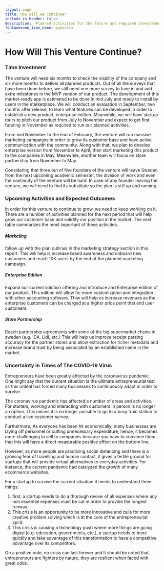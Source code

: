 ```yaml
---
layout: page
title: How will we continue?
include_in_header: false
description:  Planned activities for the future and required investements.
fontawesome_icon_name: question
---
```

# How Will This Venture Continue?

### Time Investment

The venture will need six months to check the viability of the company and six more months to deliver all planned products. Out of all the surveys that have been done before, we still need one more survey to tune in and add extra milestones in the MVP version of our product. The development of this market-ready app is estimated to be done in mid July and ready to install by users in the marketplace. We will conduct an evaluation in September, two months after release, to learn what features can be developed in order to establish a new product, enterprise edition. Meanwhile, we will have startup tours to pitch our product from July to November and expect to get first funding in November as required to run our planned activities.

From mid November to the end of February, the venture will run massive marketing campaigns in order to grow its customer base and have active communication with the community. Along with that, we plan to develop enterprise version from November to April, then start marketing this product to the companies in May. Meanwhile, another team will focus on store partnership from November to May.

Considering that three out of five founders of the venture will leave Sweden from the next upcoming academic semester, the division of work and even the continuity of the venture will be hard. In case of any founder leaving the venture, we will need to find its substitute so the plan is still up and running.

### Upcoming Activities and Expected Outcomes

In order for this venture to continue to grow, we need to keep working on it. There are a number of activities planned for the next period that will help grow our customer base and solidify our position in the market. The next table summarizes the most important of these activities.

##### Marketing 

follow up with the plan outlines in the marketing strategy section in this report. This will help is increase brand awareness and onboard new customers and reach 10K users by the end of the planned marketing campaign.

##### Enterprise Edition 

Expand our current solution offering and introduce and Enterprise edition of our product. This edition will allow for more customization and integration with other accounting software. Thiw will help us increase revenues as the enterprise customers can be charged at a higher price point that end user customers.

##### Store Partnership

Reach partnership agreements with some of the big supermarket chains in sweden (e.g. ICA, Lidl, etc.) This will help us improve receipt parsing accuracy for the partner stores and allow extraction for richer metadata and increase brand trust by being associated by an established name in the market.

### Uncertainty in Times of The COVID-19 Virus

Entrepreneurs have been greatly affected by the coronavirus pandemic. One might say that the current situation is the ultimate entrepreneurial test as this ordeal has forced many businesses to continuously adapt in order to survive. 

The coronavirus pandemic has affected a number of areas and activities. For starters, working and interacting with customers in person is no longer an option.  This means it is no longer possible to go to a busy train station to conduct a live customer survey.

Furthermore, As everyone has been hit economically, many businesses are laying off personnel or cutting unnecessary expenditure, hence, it becomes more challenging to sell to companies because you have to convince them that this will have a direct measurable positive effect on the bottom line.

However, as more people are practicing social distancing and there is a growing fear of travelling and human contact, it gives a fertile ground for startups that will provide virtual alternatives to everyday activities. For instance, the current pandemic had catalyzed the growth of many ecommerce websites.

For a startup to survive the current situation it needs to understand three things: 

1. first, a startup needs to do a thorough review of all expenses where any non essential expenses must be cut in order to provide the longest runway. 
2. This crisis is an opportunity to be more innovative and calls for more creative problem solving which is at the core of the entrepreneurial spirit. 
3. This crisis is causing a technology push where more things are going digital (e.g. education, governments, etc.), a startup needs to more quickly and take advantage of this transformation to have a competitive advantage over its competitors.

On a positive note, no crisis can last forever and It should be noted that, entrepreneurs are fighters by nature, they are resilient when faced with great odds.

